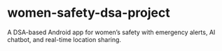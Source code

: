 # women-safety-dsa-project
A DSA-based Android app for women’s safety with emergency alerts, AI chatbot, and real-time location sharing.
